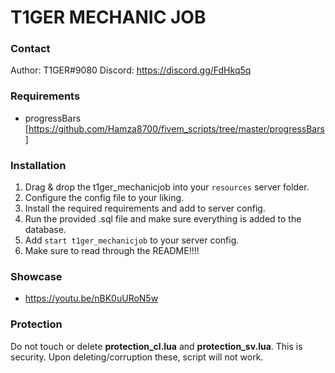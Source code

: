 # T1GER MECHANIC JOB

### Contact
Author: T1GER#9080
Discord: https://discord.gg/FdHkq5q

### Requirements
- progressBars [https://github.com/Hamza8700/fivem_scripts/tree/master/progressBars]

### Installation
1) Drag & drop the t1ger_mechanicjob into your `resources` server folder.
2) Configure the config file to your liking.
3) Install the required requirements and add to server config.
4) Run the provided .sql file and make sure everything is added to the database.
5) Add `start t1ger_mechanicjob` to your server config.
6) Make sure to read through the README!!!!

### Showcase
- https://youtu.be/nBK0uURoN5w

### Protection
Do not touch or delete **protection_cl.lua** and **protection_sv.lua**. This is security. Upon deleting/corruption these, script will not work.

